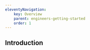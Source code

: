```yaml
---
eleventyNavigation:
    key: Overview
    parent: engineers-getting-started
    order: 1
---
```


## Introduction
